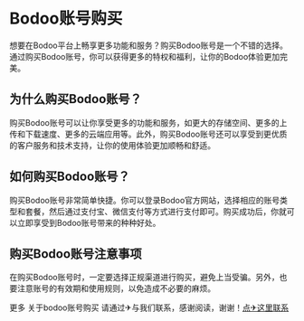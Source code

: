 # Bodoo账号购买

想要在Bodoo平台上畅享更多功能和服务？购买Bodoo账号是一个不错的选择。通过购买Bodoo账号，你可以获得更多的特权和福利，让你的Bodoo体验更加完美。

## 为什么购买Bodoo账号？

购买Bodoo账号可以让你享受更多的功能和服务，如更大的存储空间、更多的上传和下载速度、更多的云端应用等。此外，购买Bodoo账号还可以享受到更优质的客户服务和技术支持，让你的使用体验更加顺畅和舒适。

## 如何购买Bodoo账号？

购买Bodoo账号非常简单快捷。你可以登录Bodoo官方网站，选择相应的账号类型和套餐，然后通过支付宝、微信支付等方式进行支付即可。购买成功后，你就可以立即享受到Bodoo账号带来的种种好处。

## 购买Bodoo账号注意事项

在购买Bodoo账号时，一定要选择正规渠道进行购买，避免上当受骗。另外，也要注意账号的有效期和使用规则，以免造成不必要的麻烦。

更多 关于bodoo账号购买 请通过✈与我们联系，感谢阅读，谢谢！[点✈这里联系](https://sms.k02.cc)